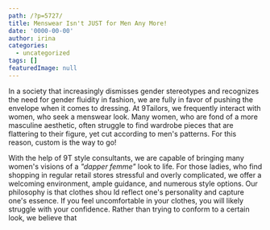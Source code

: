 ```yaml
---
path: /?p=5727/
title: Menswear Isn't JUST for Men Any More!
date: '0000-00-00'
author: irina
categories:
  - uncategorized
tags: []
featuredImage: null
---
```

In a society that increasingly dismisses gender stereotypes and recognizes the need for gender fluidity in fashion, we are fully in favor of pushing the envelope when it comes to dressing. At 9Tailors, we frequently interact with women, who seek a menswear look. Many women, who are fond of a more masculine aesthetic, often struggle to find wardrobe pieces that are flattering to their figure, yet cut according to men's patterns. For this reason, custom is the way to go!

With the help of 9T style consultants, we are capable of bringing many women's visions of a _"dapper femme"_ look to life. For those ladies, who find shopping in regular retail stores stressful and overly complicated, we offer a welcoming environment, ample guidance, and numerous style options. Our philosophy is that clothes shou ld reflect one's personality and capture one's essence. If you feel uncomfortable in your clothes, you will likely struggle with your confidence. Rather than trying to conform to a certain look, we believe that